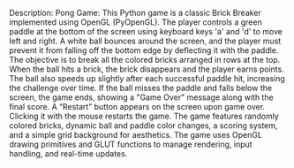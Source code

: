 Description:
Pong Game:
This Python game is a classic Brick Breaker implemented using OpenGL (PyOpenGL). The player controls a green paddle at the bottom of the screen using keyboard keys 'a' and 'd' to move left and right. A white ball bounces around the screen, and the player must prevent it from falling off the bottom edge by deflecting it with the paddle.
The objective is to break all the colored bricks arranged in rows at the top. When the ball hits a brick, the brick disappears and the player earns points. The ball also speeds up slightly after each successful paddle hit, increasing the challenge over time. If the ball misses the paddle and falls below the screen, the game ends, showing a "Game Over" message along with the final score.
A “Restart” button appears on the screen upon game over. Clicking it with the mouse restarts the game. The game features randomly colored bricks, dynamic ball and paddle color changes, a scoring system, and a simple grid background for aesthetics. The game uses OpenGL drawing primitives and GLUT functions to manage rendering, input handling, and real-time updates.